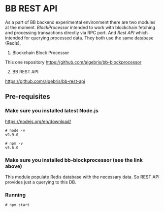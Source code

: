 # BB REST API

As a part of BB backend experimental environment there are two modules at the moment.
*BlockProcessor* intended to work with blockchain fetching and processing transactions directly via RPC port.
And *Rest API* which intended for querying processed data. They both use the same database (Redis).

1. Blockchain Block Processor

This one repository https://github.com/algebris/bb-blockprocessor

2. BB REST API 

https://github.com/algebris/bb-rest-api


## Pre-requisites

### Make sure you installed latest Node.js

https://nodejs.org/en/download/

```
# node -v
v9.9.0

# npm -v
v5.6.0
```

### Make sure you installed bb-blockprocessor (see the link above)

This module populate Redis database with the necessary data. So REST API provides just a querying to this DB.

### Running

```
# npm start
```